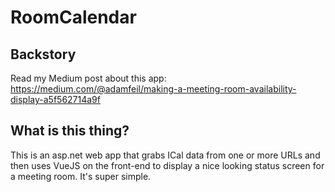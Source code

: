 # RoomCalendar

## Backstory
Read my Medium post about this app: https://medium.com/@adamfeil/making-a-meeting-room-availability-display-a5f562714a9f

## What is this thing?
This is an asp.net web app that grabs ICal data from one or more URLs and then uses VueJS on the front-end to display a nice looking status screen for a meeting room. It's super simple.
